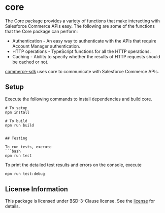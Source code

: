 # core

The Core package provides a variety of functions that make interacting with Salesforce Commerce APIs easy. The following are some of the functions that the Core package can perform:

* Authentication - An easy way to authenticate with the APIs that require Account Manager authentication.
* HTTP operations - TypeScript functions for all the HTTP operations.
* Caching - Ability to specify whether the results of HTTP requests should be cached or not.

 [commerce-sdk](https://www.npmjs.com/package/commerce-sdk) uses core to communicate with Salesforce Commerce APIs.

## Setup

Execute the following commands to install dependencies and build core.

    # To setup
    npm install

    # To build
    npm run build
```

## Testing

To run tests, execute
```bash
npm run test
```
To print the detailed test results and errors on the console, execute
```bash
npm run test:debug
```

## License Information
This package is licensed under BSD-3-Clause license. See the [license](./LICENSE.txt) for details.